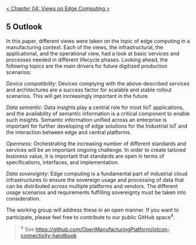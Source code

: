 [< Chapter 04: Views on Edge Computing >](04_Views_on_Edge_Computing.md)

## 5 Outlook
In this paper, different views were taken on the topic of edge computing in a manufacturing context. Each of the views, the infrastructural, the applicational, and the operational view, had a look at basic services and processes needed in different lifecycle phases. Looking ahead, the following topics are the main drivers for future digitized production scenarios:

_Device compatibility_: Devices complying with the above-described services and architectures are a success factor for scalable and stable rollout scenarios. This will get increasingly important in the future.

_Data semantic_: Data insights play a central role for most IIoT applications, and the availability of semantic information is a critical component to enable such insights. Semantic information unified across an enterprise is important for further developing of edge solutions for the Industrial IoT and the interaction between edge and central platforms.

_Openness_: Orchestrating the increasing number of different standards and services will be an important ongoing challenge. In order to create tailored business value, it is important that standards are open in terms of specifications, interfaces, and implementation.

_Data sovereignty_: Edge computing is a fundamental part of industrial cloud infrastructures to ensure the sovereign usage and processing of data that can be distributed across multiple platforms and vendors. The different usage scenarios and requirements fulfilling sovereignty must be taken into consideration.

The working group will address these in an open manner. If you want to participate, please feel free to contribute to our public GitHub space<sup>4</sup>.

> <sup>4</sup> See https://github.com/OpenManufacturingPlatform/iotcon-connectivity-handbook